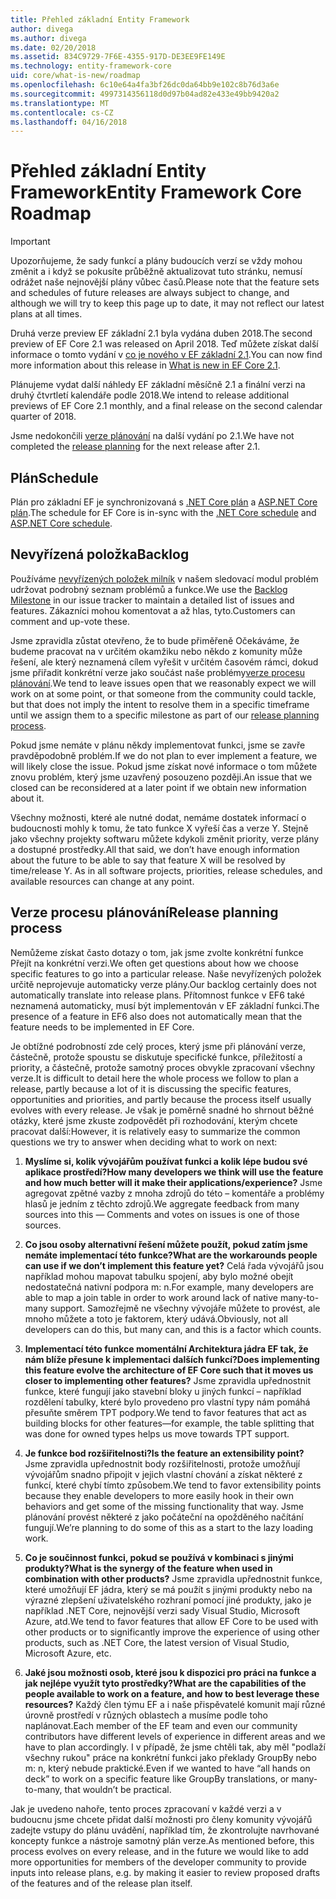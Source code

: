 ```yaml
---
title: Přehled základní Entity Framework
author: divega
ms.author: divega
ms.date: 02/20/2018
ms.assetid: 834C9729-7F6E-4355-917D-DE3EE9FE149E
ms.technology: entity-framework-core
uid: core/what-is-new/roadmap
ms.openlocfilehash: 6c10e64a4fa3bf26dc0da64bb9e102c8b76d3a6e
ms.sourcegitcommit: 4997314356118d0d97b04ad82e433e49bb9420a2
ms.translationtype: MT
ms.contentlocale: cs-CZ
ms.lasthandoff: 04/16/2018
---
```

# <a name="entity-framework-core-roadmap"></a><span data-ttu-id="daa49-102">Přehled základní Entity Framework</span><span class="sxs-lookup"><span data-stu-id="daa49-102">Entity Framework Core Roadmap</span></span>

> [!IMPORTANT]
> <span data-ttu-id="daa49-103">Upozorňujeme, že sady funkcí a plány budoucích verzí se vždy mohou změnit a i když se pokusíte průběžně aktualizovat tuto stránku, nemusí odrážet naše nejnovější plány vůbec časů.</span><span class="sxs-lookup"><span data-stu-id="daa49-103">Please note that the feature sets and schedules of future releases are always subject to change, and although we will try to keep this page up to date, it may not reflect our latest plans at all times.</span></span>

<span data-ttu-id="daa49-104">Druhá verze preview EF základní 2.1 byla vydána duben 2018.</span><span class="sxs-lookup"><span data-stu-id="daa49-104">The second preview of EF Core 2.1 was released on April 2018.</span></span> <span data-ttu-id="daa49-105">Teď můžete získat další informace o tomto vydání v [co je nového v EF základní 2.1](xref:core/what-is-new/ef-core-2.1).</span><span class="sxs-lookup"><span data-stu-id="daa49-105">You can now find more information about this release in [What is new in EF Core 2.1](xref:core/what-is-new/ef-core-2.1).</span></span>

<span data-ttu-id="daa49-106">Plánujeme vydat další náhledy EF základní měsíčně 2.1 a finální verzi na druhý čtvrtletí kalendáře podle 2018.</span><span class="sxs-lookup"><span data-stu-id="daa49-106">We intend to release additional previews of EF Core 2.1 monthly, and a final release on the second calendar quarter of 2018.</span></span>

<span data-ttu-id="daa49-107">Jsme nedokončili [verze plánování](#release-planning-process) na další vydání po 2.1.</span><span class="sxs-lookup"><span data-stu-id="daa49-107">We have not completed the [release planning](#release-planning-process) for the next release after 2.1.</span></span>

## <a name="schedule"></a><span data-ttu-id="daa49-108">Plán</span><span class="sxs-lookup"><span data-stu-id="daa49-108">Schedule</span></span>

<span data-ttu-id="daa49-109">Plán pro základní EF je synchronizovaná s [.NET Core plán](https://github.com/dotnet/core/blob/master/roadmap.md) a [ASP.NET Core plán](https://github.com/aspnet/Home/wiki/Roadmap).</span><span class="sxs-lookup"><span data-stu-id="daa49-109">The schedule for EF Core is in-sync with the [.NET Core schedule](https://github.com/dotnet/core/blob/master/roadmap.md) and [ASP.NET Core schedule](https://github.com/aspnet/Home/wiki/Roadmap).</span></span>

## <a name="backlog"></a><span data-ttu-id="daa49-110">Nevyřízená položka</span><span class="sxs-lookup"><span data-stu-id="daa49-110">Backlog</span></span>

<span data-ttu-id="daa49-111">Používáme [nevyřízených položek milník](https://github.com/aspnet/EntityFrameworkCore/issues?q=is%3Aopen+is%3Aissue+milestone%3ABacklog+sort%3Areactions-%2B1-desc) v našem sledovací modul problém udržovat podrobný seznam problémů a funkce.</span><span class="sxs-lookup"><span data-stu-id="daa49-111">We use the [Backlog Milestone](https://github.com/aspnet/EntityFrameworkCore/issues?q=is%3Aopen+is%3Aissue+milestone%3ABacklog+sort%3Areactions-%2B1-desc) in our issue tracker to maintain a detailed list of issues and features.</span></span> <span data-ttu-id="daa49-112">Zákazníci mohou komentovat a až hlas, tyto.</span><span class="sxs-lookup"><span data-stu-id="daa49-112">Customers can comment and up-vote these.</span></span>

<span data-ttu-id="daa49-113">Jsme zpravidla zůstat otevřeno, že to bude přiměřeně Očekáváme, že budeme pracovat na v určitém okamžiku nebo někdo z komunity může řešení, ale který neznamená cílem vyřešit v určitém časovém rámci, dokud jsme přiřadit konkrétní verze jako součást naše problémy[verze procesu plánování](#release-planning-process).</span><span class="sxs-lookup"><span data-stu-id="daa49-113">We tend to leave issues open that we reasonably expect we will work on at some point, or that someone from the community could tackle, but that does not imply the intent to resolve them in a specific timeframe until we assign them to a specific milestone as part of our [release planning process](#release-planning-process).</span></span>

<span data-ttu-id="daa49-114">Pokud jsme nemáte v plánu někdy implementovat funkci, jsme se zavře pravděpodobně problém.</span><span class="sxs-lookup"><span data-stu-id="daa49-114">If we do not plan to ever implement a feature, we will likely close the issue.</span></span> <span data-ttu-id="daa49-115">Pokud jsme získat nové informace o tom můžete znovu problém, který jsme uzavřený posouzeno později.</span><span class="sxs-lookup"><span data-stu-id="daa49-115">An issue that we closed can be reconsidered at a later point if we obtain new information about it.</span></span>

<span data-ttu-id="daa49-116">Všechny možnosti, které ale nutné dodat, nemáme dostatek informací o budoucnosti mohly k tomu, že tato funkce X vyřeší čas a verze Y. Stejně jako všechny projekty softwaru můžete kdykoli změnit priority, verze plány a dostupné prostředky.</span><span class="sxs-lookup"><span data-stu-id="daa49-116">All that said, we don’t have enough information about the future to be able to say that feature X will be resolved by time/release Y. As in all software projects, priorities, release schedules, and available resources can change at any point.</span></span>

## <a name="release-planning-process"></a><span data-ttu-id="daa49-117">Verze procesu plánování</span><span class="sxs-lookup"><span data-stu-id="daa49-117">Release planning process</span></span>

<span data-ttu-id="daa49-118">Nemůžeme získat často dotazy o tom, jak jsme zvolte konkrétní funkce Přejít na konkrétní verzi.</span><span class="sxs-lookup"><span data-stu-id="daa49-118">We often get questions about how we choose specific features to go into a particular release.</span></span> <span data-ttu-id="daa49-119">Naše nevyřízených položek určitě neprojevuje automaticky verze plány.</span><span class="sxs-lookup"><span data-stu-id="daa49-119">Our backlog certainly does not automatically translate into release plans.</span></span> <span data-ttu-id="daa49-120">Přítomnost funkce v EF6 také neznamená automaticky, musí být implementován v EF základní funkci.</span><span class="sxs-lookup"><span data-stu-id="daa49-120">The presence of a feature in EF6 also does not automatically mean that the feature needs to be implemented in EF Core.</span></span>

<span data-ttu-id="daa49-121">Je obtížné podrobností zde celý proces, který jsme při plánování verze, částečně, protože spoustu se diskutuje specifické funkce, příležitostí a priority, a částečně, protože samotný proces obvykle zpracovaní všechny verze.</span><span class="sxs-lookup"><span data-stu-id="daa49-121">It is difficult to detail here the whole process we follow to plan a release, partly because a lot of it is discussing the specific features, opportunities and priorities, and partly because the process itself usually evolves with every release.</span></span> <span data-ttu-id="daa49-122">Je však je poměrně snadné ho shrnout běžné otázky, které jsme zkuste zodpovědět při rozhodování, kterým chcete pracovat další:</span><span class="sxs-lookup"><span data-stu-id="daa49-122">However, it is relatively easy to summarize the common questions we try to answer when deciding what to work on next:</span></span>

1. <span data-ttu-id="daa49-123">**Myslíme si, kolik vývojářům používat funkci a kolik lépe budou své aplikace prostředí?**</span><span class="sxs-lookup"><span data-stu-id="daa49-123">**How many developers we think will use the feature and how much better will it make their applications/experience?**</span></span> <span data-ttu-id="daa49-124">Jsme agregovat zpětné vazby z mnoha zdrojů do této – komentáře a problémy hlasů je jedním z těchto zdrojů.</span><span class="sxs-lookup"><span data-stu-id="daa49-124">We aggregate feedback from many sources into this — Comments and votes on issues is one of those sources.</span></span>

2. <span data-ttu-id="daa49-125">**Co jsou osoby alternativní řešení můžete použít, pokud zatím jsme nemáte implementací této funkce?**</span><span class="sxs-lookup"><span data-stu-id="daa49-125">**What are the workarounds people can use if we don’t implement this feature yet?**</span></span> <span data-ttu-id="daa49-126">Celá řada vývojářů jsou například mohou mapovat tabulku spojení, aby bylo možné obejít nedostatečná nativní podpora m: n.</span><span class="sxs-lookup"><span data-stu-id="daa49-126">For example, many developers are able to map a join table in order to work around lack of native many-to-many support.</span></span> <span data-ttu-id="daa49-127">Samozřejmě ne všechny vývojáře můžete to provést, ale mnoho můžete a toto je faktorem, který udává.</span><span class="sxs-lookup"><span data-stu-id="daa49-127">Obviously, not all developers can do this, but many can, and this is a factor which counts.</span></span>

3. <span data-ttu-id="daa49-128">**Implementací této funkce momentální Architektura jádra EF tak, že nám blíže přesune k implementaci dalších funkcí?**</span><span class="sxs-lookup"><span data-stu-id="daa49-128">**Does implementing this feature evolve the architecture of EF Core such that it moves us closer to implementing other features?**</span></span> <span data-ttu-id="daa49-129">Jsme zpravidla upřednostnit funkce, které fungují jako stavební bloky u jiných funkcí – například rozdělení tabulky, které bylo provedeno pro vlastní typy nám pomáhá přesuňte směrem TPT podpory.</span><span class="sxs-lookup"><span data-stu-id="daa49-129">We tend to favor features that act as building blocks for other features—for example, the table splitting that was done for owned types helps us move towards TPT support.</span></span>

4. <span data-ttu-id="daa49-130">**Je funkce bod rozšiřitelnosti?**</span><span class="sxs-lookup"><span data-stu-id="daa49-130">**Is the feature an extensibility point?**</span></span> <span data-ttu-id="daa49-131">Jsme zpravidla upřednostnit body rozšiřitelnosti, protože umožňují vývojářům snadno připojit v jejich vlastní chování a získat některé z funkcí, které chybí tímto způsobem.</span><span class="sxs-lookup"><span data-stu-id="daa49-131">We tend to favor extensibility points because they enable developers to more easily hook in their own behaviors and get some of the missing functionality that way.</span></span> <span data-ttu-id="daa49-132">Jsme plánování provést některé z jako počáteční na opožděného načítání fungují.</span><span class="sxs-lookup"><span data-stu-id="daa49-132">We’re planning to do some of this as a start to the lazy loading work.</span></span>

5. <span data-ttu-id="daa49-133">**Co je součinnost funkci, pokud se používá v kombinaci s jinými produkty?**</span><span class="sxs-lookup"><span data-stu-id="daa49-133">**What is the synergy of the feature when used in combination with other products?**</span></span> <span data-ttu-id="daa49-134">Jsme zpravidla upřednostnit funkce, které umožňují EF jádra, který se má použít s jinými produkty nebo na výrazné zlepšení uživatelského rozhraní pomocí jiné produkty, jako je například .NET Core, nejnovější verzi sady Visual Studio, Microsoft Azure, atd.</span><span class="sxs-lookup"><span data-stu-id="daa49-134">We tend to favor features that allow EF Core to be used with other products or to significantly improve the experience of using other products, such as .NET Core, the latest version of Visual Studio, Microsoft Azure, etc.</span></span>

6. <span data-ttu-id="daa49-135">**Jaké jsou možnosti osob, které jsou k dispozici pro práci na funkce a jak nejlépe využít tyto prostředky?**</span><span class="sxs-lookup"><span data-stu-id="daa49-135">**What are the capabilities of the people available to work on a feature, and how to best leverage these resources?**</span></span> <span data-ttu-id="daa49-136">Každý člen týmu EF a i naše přispěvatelé komunit mají různé úrovně prostředí v různých oblastech a musíme podle toho naplánovat.</span><span class="sxs-lookup"><span data-stu-id="daa49-136">Each member of the EF team and even our community contributors have different levels of experience in different areas and we have to plan accordingly.</span></span> <span data-ttu-id="daa49-137">I v případě, že jsme chtěli tak, aby měl "podlaží všechny rukou" práce na konkrétní funkci jako překlady GroupBy nebo m: n, který nebude praktické.</span><span class="sxs-lookup"><span data-stu-id="daa49-137">Even if we wanted to have “all hands on deck” to work on a specific feature like GroupBy translations, or many-to-many, that wouldn’t be practical.</span></span>

<span data-ttu-id="daa49-138">Jak je uvedeno nahoře, tento proces zpracovaní v každé verzi a v budoucnu jsme chcete přidat další možnosti pro členy komunity vývojářů zadejte vstupy do plánu uvádění, například tím, že zkontrolujte navrhované koncepty funkce a nástroje samotný plán verze.</span><span class="sxs-lookup"><span data-stu-id="daa49-138">As mentioned before, this process evolves on every release, and in the future we would like to add more opportunities for members of the developer community to provide inputs into release plans, e.g. by making it easier to review proposed drafts of the features and of the release plan itself.</span></span>
